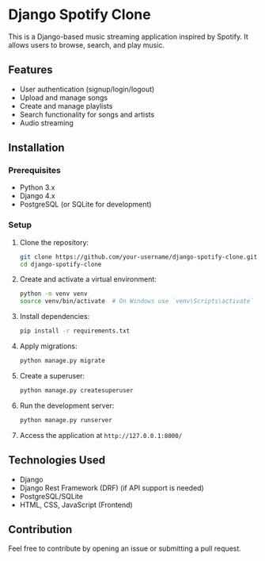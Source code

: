 # Django Spotify Clone

This is a Django-based music streaming application inspired by Spotify. It allows users to browse, search, and play music.

## Features
- User authentication (signup/login/logout)
- Upload and manage songs
- Create and manage playlists
- Search functionality for songs and artists
- Audio streaming

## Installation

### Prerequisites
- Python 3.x
- Django 4.x
- PostgreSQL (or SQLite for development)

### Setup

1. Clone the repository:
   ```bash
   git clone https://github.com/your-username/django-spotify-clone.git
   cd django-spotify-clone
   ```

2. Create and activate a virtual environment:
   ```bash
   python -m venv venv
   source venv/bin/activate  # On Windows use `venv\Scripts\activate`
   ```

3. Install dependencies:
   ```bash
   pip install -r requirements.txt
   ```

4. Apply migrations:
   ```bash
   python manage.py migrate
   ```

5. Create a superuser:
   ```bash
   python manage.py createsuperuser
   ```

6. Run the development server:
   ```bash
   python manage.py runserver
   ```

7. Access the application at `http://127.0.0.1:8000/`


## Technologies Used
- Django
- Django Rest Framework (DRF) (if API support is needed)
- PostgreSQL/SQLite
- HTML, CSS, JavaScript (Frontend)

## Contribution
Feel free to contribute by opening an issue or submitting a pull request.
